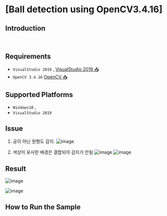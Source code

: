 #  **[Ball detection using OpenCV3.4.16]** 




<!-- 🔗[문제링크](https://www.acmicpc.net/problem/11404) -->







## Introduction

<!--[Sendbird](https://sendbird.com) provides the chat API and SDK for your app, enabling real-time communication among the users.-->

<!--- [**Chat Sample**](#chat-sample) has core chat features. Group channel and open channel are the two main channel types in which you can create various subtypes where users can send and receive messages. This sample is written with [Sendbird Chat SDK for Unreal](https://github.com/sendbird/sendbird-chat-sdk-unreal).-->

<br />


## Requirements

- `VisualStudio 2019` , [VisualStudio 2019 📥](https://visualstudio.microsoft.com/ko/vs/older-downloads/) 
- `OpenCV 3.4.16` [OpenCV 📥](https://opencv.org/releases/) 


## Supported Platforms

- `Windows10` ,
- `VisualStudio 2019`



## Issue

1. 공이 아닌 원형도 감지.
![image](https://github.com/user-attachments/assets/edb7e188-8fa6-4790-9a5e-727b41b43400)


2. 색상이 유사한 배경은 결합되어 감지가 안됨
![image](https://github.com/user-attachments/assets/8b50071d-661a-4325-8db7-a193effb0fce)
![image](https://github.com/user-attachments/assets/d2af7363-d66b-43e3-990b-a2dfd4e126de)



## Result

![image](https://github.com/user-attachments/assets/56b69ec5-2c2c-4876-be17-46722fb93a81)


![image](https://github.com/user-attachments/assets/4680783f-1b77-4ccd-89cc-bcb99d3e89e9)


## How to Run the Sample
